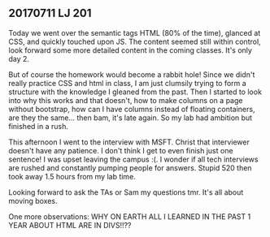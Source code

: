 ## 20170711 LJ 201
Today we went over the semantic tags HTML (80% of the time), glanced at CSS, and quickly touched upon JS. The content seemed still within control, look forward some more detailed content in the coming classes. It's only day 2.

But of course the homework would become a rabbit hole! Since we didn't really practice CSS and html in class, I am just clumsily trying to form a structure with the knowledge I gleaned from the past. Then I started to look into why this works and that doesn't, how to make columns on a page without bootstrap, how can I have columns instead of floating containers, are they the same... then bam, it's late again. So my lab had ambition but finished in a rush.

This afternoon I went to the interview with MSFT. Christ that interviewer doesn't have any patience. I don't think I get to even finish just one sentence! I was upset leaving the campus :(. I wonder if all tech interviews are rushed and constantly pumping people for answers. Stupid 520 then took away 1.5 hours from my lab time.

Looking forward to ask the TAs or Sam my questions tmr. It's all about moving boxes.

One more observations: WHY ON EARTH ALL I LEARNED IN THE PAST 1 YEAR ABOUT HTML ARE IN DIVS!!??
